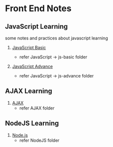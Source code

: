 # Front End Notes

## JavaScript Learning
some notes and practices about javascript learning
1. [JavaScript Basic](https://www.bilibili.com/video/av21589800)
   - refer JavaScript -> js-basic folder

2. [JavaScript Advance](https://www.bilibili.com/video/av27134850)
   - refer JavaScript -> js-advance folder
   <!-- End 06-02-2024 -->

## AJAX Learning
1. [AJAX](https://www.bilibili.com/video/BV1WC4y1b78y/?vd_source=7dddd0d50337976bd1023316178cf1a3)
   - refer AJAX folder
   <!-- Start 06-02-2024 -->
   <!-- End 16-02-2024 -->
   

## NodeJS Learning
1. [Node.js](https://www.bilibili.com/video/BV1gM411W7ex/?p=2&spm_id_from=pageDriver&vd_source=7dddd0d50337976bd1023316178cf1a3)
   - refer NodeJS folder
   <!-- Start 17-02-2024 to 23-02-2024 -->
   <!-- Start 14-05-2024 to 28-05-2024-->
   